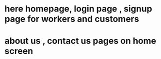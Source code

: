 # here homepage, login page , signup page for workers and customers
# about us , contact us pages  on home screen
